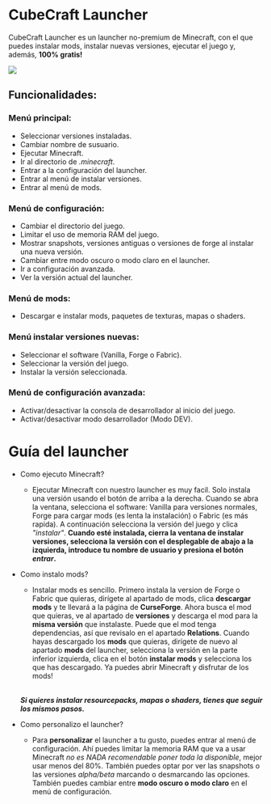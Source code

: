 # **CubeCraft Launcher**
CubeCraft Launcher es un launcher no-premium de Minecraft, con el que puedes instalar mods, instalar nuevas versiones, ejecutar el juego y, además, **100% gratis!**

<image src="images/cap1-prev.png">



## **Funcionalidades:**
### Menú principal:
- Seleccionar versiones instaladas.
- Cambiar nombre de susuario.
- Ejecutar Minecraft.
- Ir al directorio de *.minecraft*.
- Entrar a la configuración del launcher.
- Entrar al menú de instalar versiones.
- Entrar al menú de mods.

### Menú de configuración:
- Cambiar el directorio del juego.
- Limitar el uso de memoria RAM del juego.
- Mostrar snapshots, versiones antiguas o versiones de forge al instalar una nueva versión.
- Cambiar entre modo oscuro o modo claro en el launcher.
- Ir a configuración avanzada.
- Ver la versión actual del launcher.

### Menú de mods:
- Descargar e instalar mods, paquetes de texturas, mapas o shaders.

### Menú instalar versiones nuevas:
- Seleccionar el software (Vanilla, Forge o Fabric).
- Seleccionar la versión del juego.
- Instalar la versión seleccionada.

### Menú de configuración avanzada:
- Activar/desactivar la consola de desarrollador al inicio del juego.
- Activar/desactivar modo desarrollador (Modo DEV).


# **Guía del launcher**
- Como ejecuto Minecraft?
    - Ejecutar Minecraft con nuestro launcher es muy facil. Solo instala una versión usando el botón de arriba a la derecha. Cuando se abra la ventana, selecciona el software: Vanilla para versiones normales, Forge para cargar mods (es lenta la instalación) o Fabric (es más rapida). A continuación selecciona la versión del juego y clica *"instalar"*. **Cuando esté instalada, cierra la ventana de instalar versiones, selecciona la versión con el desplegable de abajo a la izquierda, introduce tu nombre de usuario y presiona el botón *entrar*.**

- Como instalo mods?
    - Instalar mods es sencillo. Primero instala la version de Forge o Fabric que quieras, dirígete al apartado de mods, clica **descargar mods** y te llevará a la página de **CurseForge**. Ahora busca el mod que quieras, ve al apartado de **versiones** y descarga el mod para la **misma versión** que instalaste. Puede que el mod tenga dependencias, así que revisalo en el apartado **Relations**. Cuando hayas descargado los **mods** que quieras, dirígete de nuevo al apartado **mods** del launcher, selecciona la versión en la parte inferior izquierda, clica en el botón **instalar mods** y selecciona los que has descargado. Ya puedes abrir Minecraft y disfrutar de los mods! <br><br>
    
    ***Si quieres instalar resourcepacks, mapas o shaders, tienes que seguir los mismos pasos.***

- Como personalizo el launcher?
    - Para **personalizar** el launcher a tu gusto, puedes entrar al menú de configuración. Ahí puedes limitar la memoria RAM que va a usar Minecraft *no es NADA recomendable poner toda la disponible*, mejor usar menos del 80%. También puedes optar por ver las snapshots o las versiones *alpha/beta* marcando o desmarcando las opciones. También puedes cambiar entre **modo oscuro o modo claro** en el menú de configuración.
